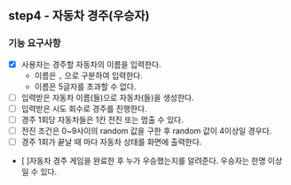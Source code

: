 ## step4 - 자동차 경주(우승자)

### 기능 요구사항

- [x] 사용자는 경주할 자동차의 이름을 입력한다.
    - 이름은 `,` 으로 구분하여 입력한다.
    - 이름은 5글자를 초과할 수 없다.
- [ ] 입력받은 자동차 이름(들)으로 자동차(들)을 생성한다.
- [ ] 입력받은 시도 회수로 경주를 진행한다.
- [ ] 경주 1회당 자동차들은 1칸 전진 또는 멈출 수 있다.
- [ ] 전진 조건은 0~9사이의 random 값을 구한 후 random 값이 4이상일 경우다.
- [ ] 경주 1회가 끝날 때 마다 자동차 상태를 화면에 출력한다.
- [ ]자동차 경주 게임을 완료한 후 누가 우승했는지를 알려준다. 우승자는 한명 이상일 수 있다.